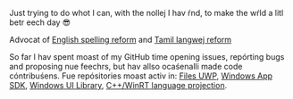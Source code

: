 Just trying to do whot I can, with the nollej I hav ŕnd, to make the wŕld a litl betr eech day :sunglasses:

Advocat of [English spelling reform](https://github.com/JaiganeshKumaran/Nue-Clear-English) and [Tamil langwej reform](https://github.com/JaiganeshKumaran/Naveena-Tamil)

So far I hav spent moast of my GitHub time opening issues, repórting bugs and proposing nue feechrs, but hav allso ocaśenalli made code cóntribuśens.
Fue repósitories moast activ in: [Files UWP](https://github.com/files-community/Files/issues?q=author%3AJaiganeshKumaran), [Windows App SDK](https://github.com/microsoft/WindowsAppSDK/issues?q=author%3AJaiganeshKumaran), [Windows UI Library](https://github.com/microsoft/microsoft-ui-xaml/issues?q=author%3AJaiganeshKumaran), [C++/WinRT language projection](https://github.com/microsoft/cppwinrt/issues?q=%20author%3AJaiganeshKumaran).
